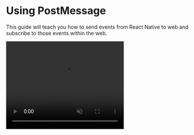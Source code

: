# Using PostMessage

This guide will teach you how to send events from React Native to web and subscribe to those events within the web.

<video src="/post-message.mp4" width="320" height="240" muted autoplay loop />


## Installation
If you want, additional libraries are needed to define schemas.

Suggested schema libraries:

* [zod](https://github.com/colinhacks/zod)
* [valibot](https://github.com/fabian-hiller/valibot)

Please choose and use the library you prefer.

Follow the guidelines of each library for schema definition.

::: code-group

```sh [npm]
$ npm add @webview-bridge/web
```

```sh [pnpm]
$ pnpm add @webview-bridge/web zod
```

```sh [yarn]
$ yarn add @webview-bridge/web zod
```

:::



## React Native Part

In React Native, you need to define events in advance and export the types.

::: tip NOTE
Even if you don't define the event schema, you can use postMessage loosely. If the types are not important, you can skip them and just use postMessage.
:::


::: code-group

```tsx [only type]

import { createWebView, postMessageSchema } from "@webview-bridge/react-native";

const appPostMessageSchema = postMessageSchema({
  eventName1: {
    validate: (data) => data as string, // This is not recommended; please use validation libraries like zod or valibot.

  },
  eventName2: {
    validate: (value) => data as { message: string },  // This is not recommended; please use validation libraries like zod or valibot.
  },
});

// Export the event schema to be used in the web application
export type AppPostMessageSchema = typeof appPostMessageSchema;

// When you bridge a webview, a postMessage is extracted.
export const { postMessage } = createWebView({
  postMessageSchema: appPostMessageSchema, // Pass in the your schema. This is optional, so if the type doesn't matter to you, you don't need to include it.
  // ..
});


// usage
postMessage("eventName1", "test");
postMessage("eventName2", {
  message: "test",
});
```

```tsx [zod]
import { createWebView, postMessageSchema } from "@webview-bridge/react-native";
import { z } from "zod";

const appPostMessageSchema = postMessageSchema({
  eventName1: {
    validate: (data) => z.string().parse(data),
  },
  eventName2: {
    validate: (value) => {
      return z.object({ message: z.string() }).parse(value);
    },
  },
});

// Export the event schema to be used in the web application
export type AppPostMessageSchema = typeof appPostMessageSchema;

// When you bridge a webview, a postMessage is extracted.
export const { postMessage } = createWebView({
  postMessageSchema: appPostMessageSchema, // Pass in the your schema. This is optional, so if the type doesn't matter to you, you don't need to include it.
  // ..
});


// usage
postMessage("eventName1", "test");
postMessage("eventName2", {
  message: "test",
});
```

```tsx [valibot]
import { createWebView, postMessageSchema } from "@webview-bridge/react-native";
import * as v from "valibot";

const appPostMessageSchema = postMessageSchema({
  eventName1: {
    validate: (data) => {
      return v.parse(v.string(), value);
    }
  },
  eventName2: {
    validate: (value) => {
      return v.parse(v.object({ message: v.string() }), value);
    },
  }
});


// Export the event schema to be used in the web application
export type AppPostMessageSchema = typeof appPostMessageSchema;

// When you bridge a webview, a postMessage is extracted.
export const { postMessage } = createWebView({
  // ..
  postMessageSchema: appPostMessageSchema, // Pass in the your schema. This is optional, so if the type doesn't matter to you, you don't need to include it.
});

// usage
postMessage("eventName1", {
  message: "test",
});
postMessage("eventName2", "test");
```

:::

## Web Part
In the web part, as in the guide above, import the `AppPostMessageSchema` declared in React Native and pass it to the second generic of `linkBridge`.

::: tip NOTE
If you cannot import the type, you can leave the second generic empty, and it will still work loosely with the correct type.
:::

```tsx
import { linkBridge } from "@webview-bridge/web";
import type { AppBridge, AppPostMessageSchema } from ""; // Import the type 'appBridge' and 'appPostMessageSchema' declared in native

const bridge = linkBridge<AppBridge, AppPostMessageSchema>({
  // ..
});

const unsubscribe = bridge.addEventListener("eventName1", (data) => {
  window.alert(data.message);
});
unsubscribe(); // Unsubscribe from the event


const unsubscribe2 = bridge.addEventListener("eventName2", (message) => {
  window.alert(message);
});
unsubscribe2(); // Unsubscribe from the event
```


# Broadcast

Due to React Navigation and other factors, there can be multiple instances of a WebView. Sometimes, you may want to send messages to all WebView instances, while at other times, you may only want to target the last WebView instance (e.g., the top of the React Navigation stack).

To send a message to all WebView instances:
```ts
postMessage(..., ..., { broadcast: true });
```

To send a message only to the last WebView instance:
```ts
postMessage(..., ...); // @default false
// or 
postMessage(..., ..., { broadcast: false });
```